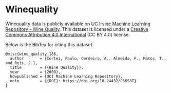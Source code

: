 # Winequality

Winequality data is publicly available on [UC Irvine Machine Learning Repository - Wine Quality](https://archive.ics.uci.edu/dataset/186/wine+quality). This dataset is licensed under a [Creative Commons Attribution 4.0 International](https://creativecommons.org/licenses/by/4.0/legalcode) (CC BY 4.0) license.

Below is the BibTex for citing this dataset.
```
@misc{wine_quality_186,
  author       = {Cortez, Paulo, Cerdeira, A., Almeida, F., Matos, T., and Reis, J.},
  title        = {{Wine Quality}},
  year         = {2009},
  howpublished = {UCI Machine Learning Repository},
  note         = {{DOI}: https://doi.org/10.24432/C56S3T}
}
```
